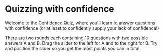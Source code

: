 Quizzing with confidence
========================

Welcome to the Confidence Quiz, where you'll learn to answer questions with confidence (or at 
least to confidently supply your lack of confidence!)

There are two rounds each containing 10 questions with two possible answers A and B. Drag the 
slider to the left for A and to the right for B. Try and position the slider so you get the 
most points you can in total.
